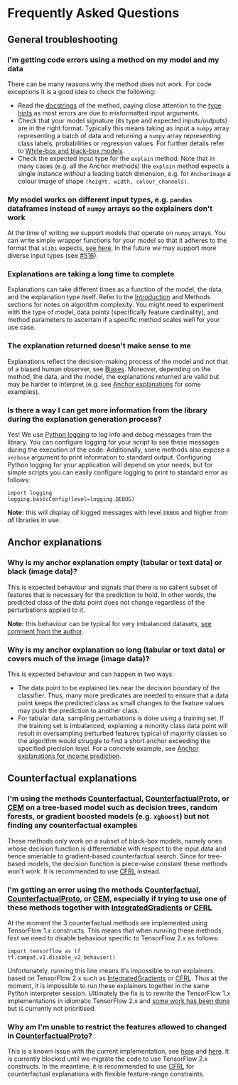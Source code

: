 # Frequently Asked Questions

## General troubleshooting

### I'm getting code errors using a method on my model and my data

There can be many reasons why the method does not work. For code exceptions it is a good idea to check the following:
 - Read the [docstrings](../api/modules.rst) of the method, paying close attention to the [type hints](https://docs.python.org/3/library/typing.html) as most errors are due to misformatted input arguments.
 - Check that your model signature (its type and expected inputs/outputs) are in the right format. Typically this means taking as input a `numpy` array representing a batch of data and returning a `numpy` array representing class labels, probabilities or regression values. For further details refer to [White-box and black-box models](../overview/white_box_black_box.md).
 - Check the expected input type for the `explain` method. Note that in many cases (e.g. all the Anchor methods) the `explain` method expects a single instance *without* a leading batch dimension, e.g. for `AnchorImage` a colour image of shape `(height, width, colour_channels)`.

### My model works on different input types, e.g. `pandas` dataframes instead of `numpy` arrays so the explainers don't work

At the time of writing we support models that operate on `numpy` arrays. You can write simple wrapper functions for your model so that it adheres to the format that `alibi` expects, [see here](../overview/white_box_black_box.md#wrapping-white-box-models-into-black-box-models). In the future we may support more diverse input types (see [#516](https://github.com/SeldonIO/alibi/issues/516)).

### Explanations are taking a long time to complete

Explanations can take different times as a function of the model, the data, and the explanation type itself. Refer to the [Introduction](../overview/high_level.md) and Methods sections for notes on algorithm complexity. You might need to experiment with the type of model, data points (specifically feature cardinality), and method parameters to ascertain if a specific method scales well for your use case.

### The explanation returned doesn't make sense to me

Explanations reflect the decision-making process of the model and not that of a biased human observer, see [Biases](../overview/high_level.md#biases). Moreover, depending on the method, the data, and the model, the explanations returned are valid but may be harder to interpret (e.g. see [Anchor explanations](#anchor-explanations) for some examples).

### Is there a way I can get more information from the library during the explanation generation process?

Yes! We use [Python logging](https://docs.python.org/3/howto/logging.html) to log info and debug messages from the library. You can configure logging for your script to see these messages during the execution of the code. Additionally, some methods also expose a `verbose` argument to print information to standard output. Configuring Python logging for your application will depend on your needs, but for simple scripts you can easily configure logging to print to standard error as follows:

```ipython3
import logging
logging.basicConfig(level=logging.DEBUG)
```
**Note:** this will display *all* logged messages with level `DEBUG` and higher from *all* libraries in use.

## Anchor explanations

### Why is my anchor explanation empty (tabular or text data) or black (image data)?

This is expected behaviour and signals that there is no salient subset of features that is necessary for the prediction to hold. In other words, the predicted class of the data point does not change regardless of the perturbations applied to it.

**Note:** this behaviour can be typical for very imbalanced datasets, [see comment from the author](https://github.com/marcotcr/anchor/issues/71#issuecomment-863591122).

### Why is my anchor explanation so long (tabular or text data) or covers much of the image (image data)?

This is expected behaviour and can happen in two ways:
 - The data point to be explained lies near the decision boundary of the classifier. Thus, many more predicates are needed to ensure that a data point keeps the predicted class as small changes to the feature values may push the prediction to another class.
 - For tabular data, sampling perturbations is done using a training set. If the training set is imbalanced, explaining a minority class data point will result in oversampling perturbed features typical of majority classes so the algorithm would struggle to find a short anchor exceeding the specified precision level. For a concrete example, see [Anchor explanations for income prediction](../examples/anchor_tabular_adult.ipynb).

## Counterfactual explanations

### I'm using the methods [Counterfactual](../methods/CF.ipynb), [CounterfactualProto](../methods/CFProto.ipynb), or [CEM](../methods/CEM.ipynb) on a tree-based model such as decision trees, random forests,  or gradient boosted models (e.g. `xgboost`) but not finding any counterfactual examples

These methods only work on a subset of black-box models, namely ones whose decision function is differentiable with respect to the input data and hence amenable to gradient-based counterfactual search. Since for tree-based models, the decision function is piece-wise constant these methods won't work. It is recommended to use [CFRL](../methods/CFRL.ipynb) instead.

### I'm getting an error using the methods [Counterfactual](../methods/CF.ipynb), [CounterfactualProto](../methods/CFProto.ipynb), or [CEM](../methods/CEM.ipynb), especially if trying to use one of these methods together with [IntegratedGradients](../methods/IntegratedGradients.ipynb) or [CFRL](../methods/CFRL.ipynb)

At the moment the 3 counterfactual methods are implemented using TensorFlow 1.x constructs. This means that when running these methods, first we need to disable behaviour specific to TensorFlow 2.x as follows:

```ipython3
import tensorflow as tf
tf.compat.v1.disable_v2_behavior()
```
Unfortunately, running this line means it's impossible to run explainers based on TensorFlow 2.x such as [IntegratedGradients](../methods/IntegratedGradients.ipynb) or [CFRL](../methods/CFRL.ipynb). Thus at the moment, it is impossible to run these explainers together in the same Python interpreter session. Ultimately the fix is to rewrite the TensorFlow 1.x implementations in idiomatic TensorFlow 2.x and [some work has been done](https://github.com/SeldonIO/alibi/pull/403) but is currently not prioritised.

### Why am I'm unable to restrict the features allowed to changed in [CounterfactualProto](../methods/CFProto.ipynb)?

This is a known issue with the current implementation, see [here](https://github.com/SeldonIO/alibi/issues/327) and [here](https://github.com/SeldonIO/alibi/issues/366#issuecomment-820299804). It is currently blocked until we migrate the code to use TensorFlow 2.x constructs. In the meantime, it is recommended to use [CFRL](../methods/CFRL.ipynb) for counterfactual explanations with flexible feature-range constraints.
